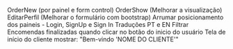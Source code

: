OrderNew (por painel e form control)
OrderShow (Melhorar a visualização)
EditarPerfil (Melhorar o formulário com bootstrap)
Arrumar posicionamento dos paineis - Login, SignUp e Sign In
Traduções PT e EN
Filtrar Encomendas finalizadas quando clicar no botão do inicio do usuário
Tela de início do cliente mostrar: "Bem-vindo 'NOME DO CLIENTE'"